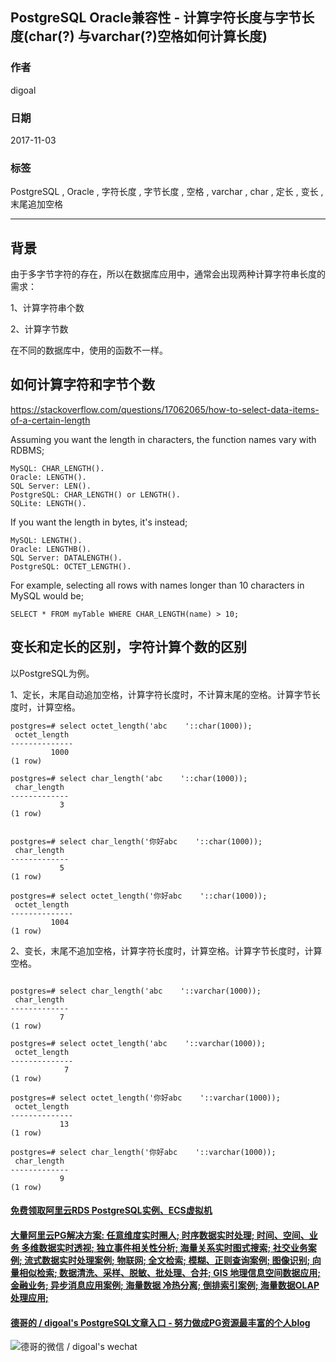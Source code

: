 ## PostgreSQL Oracle兼容性 - 计算字符长度与字节长度(char(?) 与varchar(?)空格如何计算长度)  
                             
### 作者            
digoal            
            
### 日期             
2017-11-03           
              
### 标签            
PostgreSQL , Oracle , 字符长度 , 字节长度 , 空格 , varchar , char , 定长 , 变长 , 末尾追加空格       
                        
----                        
                         
## 背景       
由于多字节字符的存在，所以在数据库应用中，通常会出现两种计算字符串长度的需求：  
  
1、计算字符串个数  
  
2、计算字节数  
  
在不同的数据库中，使用的函数不一样。  
  
## 如何计算字符和字节个数  
  
https://stackoverflow.com/questions/17062065/how-to-select-data-items-of-a-certain-length  
  
Assuming you want the length in characters, the function names vary with RDBMS;  
  
```  
MySQL: CHAR_LENGTH().  
Oracle: LENGTH().  
SQL Server: LEN().  
PostgreSQL: CHAR_LENGTH() or LENGTH().  
SQLite: LENGTH().  
```  
  
If you want the length in bytes, it's instead;  
  
```  
MySQL: LENGTH().  
Oracle: LENGTHB().  
SQL Server: DATALENGTH().  
PostgreSQL: OCTET_LENGTH().  
```  
  
For example, selecting all rows with names longer than 10 characters in MySQL would be;  
  
```  
SELECT * FROM myTable WHERE CHAR_LENGTH(name) > 10;  
```  
  
## 变长和定长的区别，字符计算个数的区别  
  
以PostgreSQL为例。  
  
1、定长，末尾自动追加空格，计算字符长度时，不计算末尾的空格。计算字节长度时，计算空格。  
  
```  
postgres=# select octet_length('abc    '::char(1000));  
 octet_length   
--------------  
         1000  
(1 row)  
  
postgres=# select char_length('abc    '::char(1000));  
 char_length   
-------------  
           3  
(1 row)  
  
  
postgres=# select char_length('你好abc    '::char(1000));  
 char_length   
-------------  
           5  
(1 row)  
  
postgres=# select octet_length('你好abc    '::char(1000));  
 octet_length   
--------------  
         1004  
(1 row)  
```  
  
2、变长，末尾不追加空格，计算字符长度时，计算空格。计算字节长度时，计算空格。  
  
```  
  
postgres=# select char_length('abc    '::varchar(1000));  
 char_length   
-------------  
           7  
(1 row)  
  
postgres=# select octet_length('abc    '::varchar(1000));  
 octet_length   
--------------  
            7  
(1 row)  
  
postgres=# select octet_length('你好abc    '::varchar(1000));  
 octet_length   
--------------  
           13  
(1 row)  
  
postgres=# select char_length('你好abc    '::varchar(1000));  
 char_length   
-------------  
           9  
(1 row)  
```  
  
  
  
  
  
  
  
  
  
  
  
  
  
  
  
  
  
  
  
  
  
  
  
  
  
  
  
  
  
  
  
  
  
  
  
  
  
#### [免费领取阿里云RDS PostgreSQL实例、ECS虚拟机](https://www.aliyun.com/database/postgresqlactivity "57258f76c37864c6e6d23383d05714ea")
  
  
#### [大量阿里云PG解决方案: 任意维度实时圈人; 时序数据实时处理; 时间、空间、业务 多维数据实时透视; 独立事件相关性分析; 海量关系实时图式搜索; 社交业务案例; 流式数据实时处理案例; 物联网; 全文检索; 模糊、正则查询案例; 图像识别; 向量相似检索; 数据清洗、采样、脱敏、批处理、合并; GIS 地理信息空间数据应用; 金融业务; 异步消息应用案例; 海量数据 冷热分离; 倒排索引案例; 海量数据OLAP处理应用;](https://yq.aliyun.com/topic/118 "40cff096e9ed7122c512b35d8561d9c8")
  
  
#### [德哥的 / digoal's PostgreSQL文章入口 - 努力做成PG资源最丰富的个人blog](https://github.com/digoal/blog/blob/master/README.md "22709685feb7cab07d30f30387f0a9ae")
  
  
![德哥的微信 / digoal's wechat](../pic/digoal_weixin.jpg "f7ad92eeba24523fd47a6e1a0e691b59")
  
